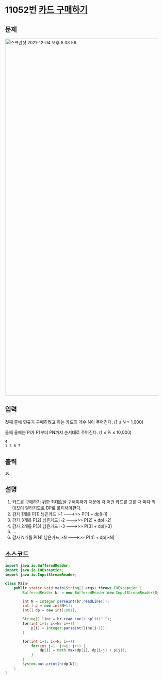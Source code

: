  
# 11052번 [카드 구매하기](https://www.acmicpc.net/problem/11052)

## 문제
<img width="1176" alt="스크린샷 2021-12-04 오후 8 03 56" src="https://user-images.githubusercontent.com/65120581/144707121-51c17d34-2616-4f45-b930-4ee6055eae4f.png">

## 입력
첫째 줄에 민규가 구매하려고 하는 카드의 개수 N이 주어진다. (1 ≤ N ≤ 1,000)

둘째 줄에는 Pi가 P1부터 PN까지 순서대로 주어진다. (1 ≤ Pi ≤ 10,000)
```
4
1 5 6 7
```
## 출력
```
10
```
## 설명
1. 카드를 구매하기 위한 최대값을 구해야하기 때문에 각 어떤 카드를 고를 때 마다 최대값이 달라지므로 DP로 풀이해야한다.
2. 감자 1개를 P[1] 남은카드 i-1 --->>> P[1] + dp[i-1]
3. 감자 3개를 P[2] 남은카드 i-2 --->>> P[2] + dp[i-2]
4. 감자 2개를 P[3] 남은카드 i-3 --->>> P[3] + dp[i-3]
5. ...
6. 감자 N개를 P[N] 남은카드 i-N --->>> P[4] + dp[i-N]
## 소스코드
```java
import java.io.BufferedReader;
import java.io.IOException;
import java.io.InputStreamReader;

class Main{
    public static void main(String[] args) throws IOException {
        BufferedReader br = new BufferedReader(new InputStreamReader(System.in));

        int N = Integer.parseInt(br.readLine());
        int[] p = new int[N+1];
        int[] dp = new int[1001];

        String[] line = br.readLine().split(" ");
        for(int i=1; i<=N; i++){
            p[i] = Integer.parseInt(line[i-1]);
        }

        for(int i=1; i<=N; i++){
            for(int j=1; j<=i; j++) {
                dp[i] = Math.max(dp[i], dp[i-j] + p[j]);
            }
        }
        System.out.println(dp[N]);
    }
}
```


